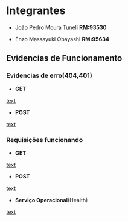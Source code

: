 # Integrantes

- João Pedro Moura Tuneli **RM:93530**

- Enzo Massayuki Obayashi **RM:95634**

## Evidencias de Funcionamento

### Evidencias de erro(404,401)

- **GET**

[text](evidencias/status404get.jpeg)

- **POST**

[text](evidencias/status400post.jpeg)

### Requisições funcionando

- **GET**

[text](evidencias/status200get.jpeg)

- **POST**

[text](evidencias/status201post.jpeg)

- **Serviço Operacional**(Health)

[text](evidencias/serviçoemfuncionamento.jpeg)